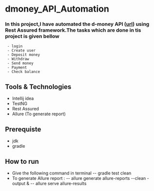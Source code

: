# dmoney_API_Automation

### In this project,I have automated the d-money API ([url](https://api.postman.com/collections/1844288-143eb923-423f-4c91-a198-fe6e56d20e35?access_key=PMAT-01GJ3CC22Q0066PJWP3T0XHQ8G)) using Rest Assured framework.The tasks which are done in tis project is given bellow
     - login
     - Create user
     - Deposit money 
     - Withdraw
     - Send money
     - Payment
     - Check balance
## Tools & Technologies
- Intellij idea
- TestNG
- Rest Assured
- Allure (To generate report)
## Prerequiste
- jdk
- gradle
## How to run
- Give the following command in terminal
  -- gradle test clean
- To generate Allure report :
   -- allure generate allure-reports --clean -output &
   -- allure serve allure-results
